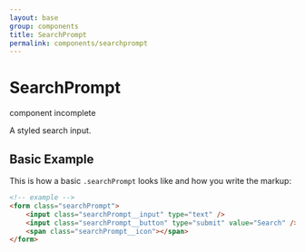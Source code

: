 ```yaml
---
layout: base
group: components
title: SearchPrompt
permalink: components/searchprompt
---
```


# SearchPrompt

<div class="m-t-4 m--pos-tr m--m-4 m--m-t-10">
    <span class="badge badge--medium badge--rounded badge--negative">component incomplete</span>
</div>

<p class="intro">A styled search input.</p>

## Basic Example

This is how a basic `.searchPrompt` looks like and how you write the markup:

```html
<!-- example -->
<form class="searchPrompt">
    <input class="searchPrompt__input" type="text" />
    <input class="searchPrompt__button" type="submit" value="Search" />
    <span class="searchPrompt__icon"></span>
</form>
```